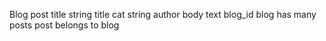 Blog                  post
title string          title
cat string            author
                      body text
                      blog_id
blog has many posts
post belongs to blog